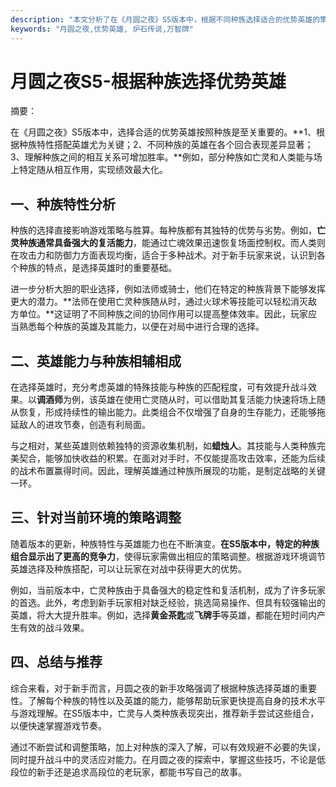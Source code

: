 ```yaml
---
description: "本文分析了在《月圆之夜》S5版本中，根据不同种族选择适合的优势英雄的策略和建议，帮助玩家更好地进行游戏。"
keywords: "月圆之夜,优势英雄, 炉石传说,万智牌"
---
```

# 月圆之夜S5-根据种族选择优势英雄

摘要： 

在《月圆之夜》S5版本中，选择合适的优势英雄按照种族是至关重要的。**1、根据种族特性搭配英雄尤为关键；2、不同种族的英雄在各个回合表现差异显著；3、理解种族之间的相互关系可增加胜率。**例如，部分种族如亡灵和人类能与场上特定随从相互作用，实现绩效最大化。

## 一、种族特性分析

种族的选择直接影响游戏策略与胜算。每种族都有其独特的优势与劣势。例如，**亡灵种族通常具备强大的复活能力**，能通过亡魂效果迅速恢复场面控制权。而人类则在攻击力和防御力方面表现均衡，适合于多种战术。对于新手玩家来说，认识到各个种族的特点，是选择英雄时的重要基础。

进一步分析大胆的职业选择，例如法师或骑士，他们在特定的种族背景下能够发挥更大的潜力。**法师在使用亡灵种族随从时，通过火球术等技能可以轻松消灭敌方单位。**这证明了不同种族之间的协同作用可以提高整体效率。因此，玩家应当熟悉每个种族的英雄及其能力，以便在对局中进行合理的选择。

## 二、英雄能力与种族相辅相成

在选择英雄时，充分考虑英雄的特殊技能与种族的匹配程度，可有效提升战斗效果。以**调酒师**为例，该英雄在使用亡灵随从时，可以借助其复活能力快速将场上随从恢复，形成持续性的输出能力。此类组合不仅增强了自身的生存能力，还能够拖延敌人的进攻节奏，创造有利局面。

与之相对，某些英雄则依赖独特的资源收集机制，如**蜡烛人**。其技能与人类种族完美契合，能够加快收益的积累。在面对对手时，不仅能提高攻击效率，还能为后续的战术布置赢得时间。因此，理解英雄通过种族所展现的功能，是制定战略的关键一环。

## 三、针对当前环境的策略调整

随着版本的更新，种族特性与英雄能力也在不断演变。**在S5版本中，特定的种族组合显示出了更高的竞争力**，使得玩家需做出相应的策略调整。根据游戏环境调节英雄选择及种族搭配，可以让玩家在对战中获得更大的优势。

例如，当前版本中，亡灵种族由于具备强大的稳定性和复活机制，成为了许多玩家的首选。此外，考虑到新手玩家相对缺乏经验，挑选简易操作、但具有较强输出的英雄，将大大提升胜率。例如，选择**黄金茶匙**或**飞牌手**等英雄，都能在短时间内产生有效的战斗效果。

## 四、总结与推荐

综合来看，对于新手而言，月圆之夜的新手攻略强调了根据种族选择英雄的重要性。了解每个种族的特性以及英雄的能力，能够帮助玩家更快提高自身的技术水平与游戏理解。在S5版本中，亡灵与人类种族表现突出，推荐新手尝试这些组合，以便快速掌握游戏节奏。

通过不断尝试和调整策略，加上对种族的深入了解，可以有效规避不必要的失误，同时提升战斗中的灵活应对能力。在月圆之夜的探索中，掌握这些技巧，不论是低段位的新手还是追求高段位的老玩家，都能书写自己的故事。
